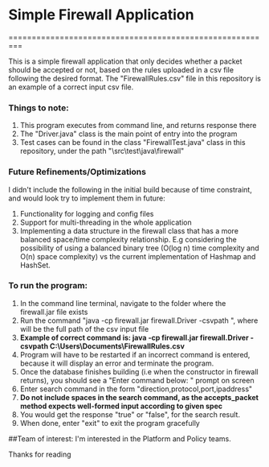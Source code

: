 # Simple Firewall Application
=========================================================

This is a simple firewall application that only decides whether a packet should be accepted or not, based on the rules uploaded in a csv file following the desired format. The "FirewallRules.csv" file in this repository is an example of a correct input csv file.

### Things to note:
1. This program executes from command line, and returns response there
2. The "Driver.java" class is the main point of entry into the program
3. Test cases can be found in the class "FirewallTest.java" class in this repository, under the path "\src\test\java\firewall"

### Future Refinements/Optimizations
I didn't include the following in the initial build because of time constraint, and would look try to implement them in future:
1. Functionality for logging and config files
2. Support for multi-threading in the whole application
3. Implementing a data structure in the firewall class that has a more balanced space/time complexity relationship. E.g considering the possibility of using a balanced binary tree (O(log n) time complexity and O(n) space complexity) vs the current implementation of Hashmap and HashSet. 

### To run the program:
1. In the command line terminal, navigate to the folder where the firewall.jar file exists
2. Run the command "java -cp firewall.jar firewall.Driver -csvpath <CSVPATH>", where <CSVPATH> will be the full path of the csv input file
3. **Example of correct command is: java -cp firewall.jar firewall.Driver -csvpath C:\Users\Documents\FirewallRules.csv**
4. Program will have to be restarted if an incorrect command is entered, because it will display an error and terminate the program.
5. Once the database finishes building (i.e when the constructor in firewall returns), you should see a "Enter command below: " prompt on screen
6. Enter search command in the form "direction,protocol,port,ipaddress"
7. **Do not include spaces in the search command, as the accepts_packet method expects well-formed input according to given spec**
8. You would get the response "true" or "false", for the search result.
9. When done, enter "exit" to exit the program gracefully

##Team of interest:
I'm interested in the Platform and Policy teams.

Thanks for reading
